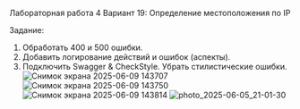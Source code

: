 Лабораторная работа 4
Вариант 19: Определение местоположения по IP

Задание:
1. Обработать 400 и 500 ошибки.
2. Добавить логирование действий и ошибок (аспекты).
3. Подключить Swagger & CheckStyle. Убрать стилистические ошибки.
![Снимок экрана 2025-06-09 143707](https://github.com/user-attachments/assets/3ae0cc44-dccb-4f97-8799-c2944499f24e)
![Снимок экрана 2025-06-09 143750](https://github.com/user-attachments/assets/bc18ea29-7402-4f1c-b2b7-90c4ecda0381)
![Снимок экрана 2025-06-09 143814](https://github.com/user-attachments/assets/c225108c-f4f7-49e1-abef-a37257ef15e6)
![photo_2025-06-05_21-01-30](https://github.com/user-attachments/assets/6e39d812-0280-4aab-9d02-b7a309c7649b)
